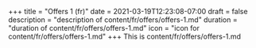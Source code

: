 +++
title = "Offers 1 (fr)"
date = 2021-03-19T12:23:08-07:00
draft = false
description = "description of content/fr/offers/offers-1.md"
duration = "duration of content/fr/offers/offers-1.md"
icon = "icon for content/fr/offers/offers-1.md"
+++
This is content/fr/offers/offers-1.md
